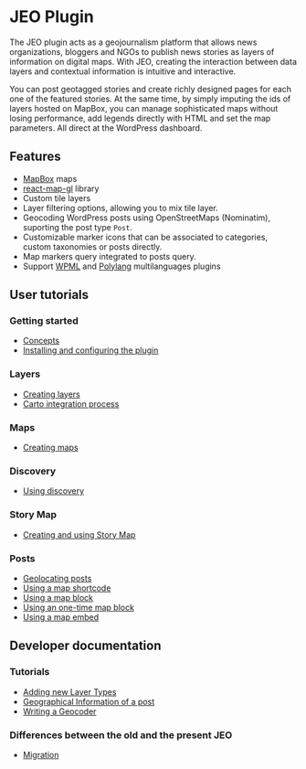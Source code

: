 # JEO Plugin

The JEO plugin acts as a geojournalism platform that allows news organizations, bloggers and NGOs to publish news stories as layers of information on digital maps. With JEO, creating the interaction between data layers and contextual information is intuitive and interactive.

You can post geotagged stories and create richly designed pages for each one of the featured stories. At the same time, by simply imputing the ids of layers hosted on MapBox, you can manage sophisticated maps without losing performance, add legends directly with HTML and set the map parameters. All direct at the WordPress dashboard.

## Features

- [MapBox](http://mapbox.com/) maps
- [react-map-gl](https://visgl.github.io/react-map-gl/) library
- Custom tile layers
- Layer filtering options, allowing you to mix tile layer.
- Geocoding WordPress posts using OpenStreetMaps (Nominatim), suporting the post type `Post`.
- Customizable marker icons that can be associated to categories, custom taxonomies or posts directly.
- Map markers query integrated to posts query.
- Support [WPML](https://wpml.org/pt-br/) and [Polylang](https://br.wordpress.org/plugins/polylang/) multilanguages plugins

## User tutorials

### Getting started

- [Concepts](concepts.md)
- [Installing and configuring the plugin](getting-started.md)

### Layers

- [Creating layers](layer-post.md)
- [Carto integration process](carto.md)

### Maps

- [Creating maps](map-post.md)

### Discovery
- [Using discovery](discovery.md)

### Story Map
- [Creating and using Story Map](story-map.md)

### Posts

- [Geolocating posts](geolocating-posts.md)
- [Using a map shortcode](map-shortcode.md)
- [Using a map block](map-block.md)
- [Using an one-time map block](one-time-map-block.md)
- [Using a map embed](map-embed.md)

## Developer documentation

### Tutorials

- [Adding new Layer Types](dev/layer-types.md)
- [Geographical Information of a post](dev/geo-information.md)
- [Writing a Geocoder](dev/geocoders.md)

### Differences between the old and the present JEO

- [Migration](dev/migration.md)
